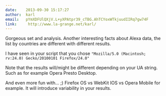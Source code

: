 ```yaml
---
date:    2013-09-30 15:17:27
author:  karl
email:   pYmXDFUlQXjV.L+yXPAtpr39_cTBG.AhTCYoxWTkjuudIIRq7gw74F
link:     http://www.la-grange.net/karl/
---
```


Gorgeous set and analysis. Another interesting facts about Alexa data,
the list by countries are different with different results.

I have seen in your script that you chose `"Mozilla/5.0 (Macintosh; rv:24.0) Gecko/20100101 Firefox/24.0"`

Note that the results will/might be different depending on your UA
string. Such as for example Opera Presto Desktop.

And even more fun with… ;) Firefox OS vs WebKit IOS vs Opera Mobile
for example. It will introduce variability in your results.
